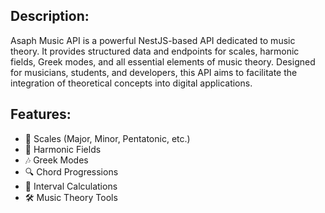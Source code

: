 ## Description:
Asaph Music API is a powerful NestJS-based API dedicated to music theory. It provides structured data and endpoints for scales, harmonic fields, Greek modes, and all essential elements of music theory. Designed for musicians, students, and developers, this API aims to facilitate the integration of theoretical concepts into digital applications.

## Features:

- 📏 Scales (Major, Minor, Pentatonic, etc.)
- 🎼 Harmonic Fields
- 🎶 Greek Modes
- 🔍 Chord Progressions
- 🎵 Interval Calculations
- 🛠️ Music Theory Tools
